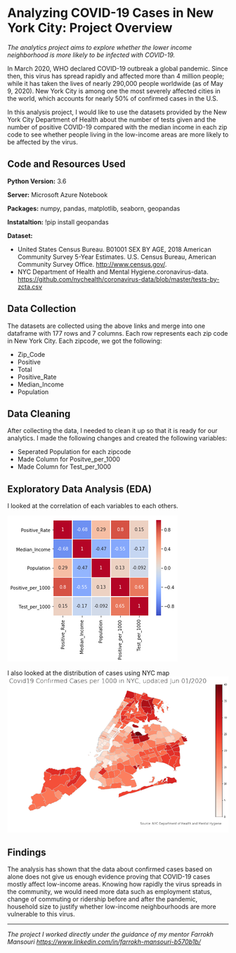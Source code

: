 # Analyzing COVID-19 Cases in New York City: Project Overview
*The analytics project aims to explore whether the lower income neighborhood is more likely to be infected with COVID-19.*

In March 2020, WHO declared COVID-19 outbreak a global pandemic. Since then, this virus has spread rapidly and affected more than 4 million people; while it has taken the lives of nearly 290,000 people worldwide (as of May 9, 2020). New York City is among one the most severely affected cities in the world, which accounts for nearly 50% of confirmed cases in the U.S.

In this analysis project, I would like to use the datasets provided by the New York City Department of Health about the number of tests given and the number of positive COVID-19 compared with the median income in each zip code to see whether people living in the low-income areas are more likely to be affected by the virus. 

## Code and Resources Used
**Python Version:** 3.6

**Server:** Microsoft Azure Notebook

**Packages:** numpy, pandas, matplotlib, seaborn, geopandas

**Instataltion:** 
!pip install geopandas

**Dataset:**
* United States Census Bureau. B01001 SEX BY AGE, 2018 American Community Survey 5-Year Estimates. U.S. Census Bureau, American Community Survey Office. http://www.census.gov/.
* NYC Department of Health and Mental Hygiene.coronavirus-data. https://github.com/nychealth/coronavirus-data/blob/master/tests-by-zcta.csv

## Data Collection

The datasets are collected using the above links and merge into one dataframe with 177 rows and 7 columns. Each row represents each zip code in New York City. Each zipcode, we got the following:

* Zip_Code	
* Positive	
* Total	
* Positive_Rate	
* Median_Income	
* Population	

## Data Cleaning

After collecting the data, I needed to clean it up so that it is ready for our analytics. I made the following changes and created
the following variables:

* Seperated Population for each zipcode
* Made Column for Positve_per_1000
* Made Column for Test_per_1000

## Exploratory Data Analysis (EDA)

I looked at the correlation of each variables to each others.

![Correlation Analysis](https://github.com/LilyTruong2291/COVID19-in-NYC/blob/master/heatmap.png)

I also looked at the distribution of cases using NYC map
![Confirmed Cases per 1000 (updated Jun 01, 2016)](https://github.com/LilyTruong2291/COVID19-in-NYC/blob/master/map.png)

## Findings

The analysis has shown that the data about confirmed cases based on alone does not give us enough evidence proving that COVID-19 cases mostly affect low-income areas. Knowing how rapidly the virus spreads in the community, we would need more data such as employment status, change of commuting or ridership before and after the pandemic, household size to justify whether low-income neighbourhoods are more vulnerable to this virus. 

---
*The project I worked directly under the guidance of my mentor  Farrokh Mansouri https://www.linkedin.com/in/farrokh-mansouri-b570b1b/*
